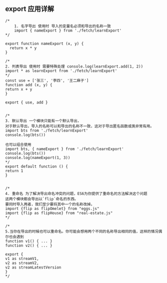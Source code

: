 ## export  应用详解

```
/*
    1. 名字导出 使用时 导入的变量名必须和导出的名称一致
    import { nameExport } from './fetch/learnExport'
*/

export function nameExport (x, y) {
  return x * y
}

```

```
/*
2. 列表导出 使用时 需要特殊处理 console.log(learnExport.add(1, 2))
import * as learnExport from './fetch/learnExport'
*/
const use = ['张三', '李四', '王二麻子']
function add (x, y) {
return x + y
}

export { use, add }


```

```
/*
3. 默认导出 一个模块只能有一个默认导出，
对于默认导出，导入的名称可以和导出的名称不一致，这对于导出匿名函数或类非常有用。
import bts from './fetch/learnExport'
console.log(bts())

也可以组合使用
import bts, { nameExport } from './fetch/learnExport'
console.log(bts())
console.log(nameExport(1, 3))
*/
export default function () {
return 1
}


```

    /*
    4. 重命名 为了解决导出命名冲突的问题，ES6为你提供了重命名的方法解决这个问题
    这两个模块都会导出以`flip`命名的东西。
    要同时导入两者，我们至少要将其中一个的名称改掉。
    import {flip as flipOmelet} from "eggs.js"
    import {flip as flipHouse} from "real-estate.js"
    */

    /*
    5.当你在导出的时候也可以重命名。你可能会想用两个不同的名称导出相同的值，这样的情况偶尔也会遇到
    function v1() { ... }
    function v2() { ... }

    export {
    v1 as streamV1,
    v2 as streamV2,
    v2 as streamLatestVersion
    }
    */



